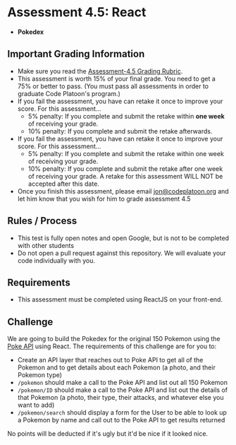 # Assessment 4.5: React
- **Pokedex**

## Important Grading Information
- Make sure you read the [Assessment-4.5 Grading Rubric](https://docs.google.com/spreadsheets/d/1g8O29oERB7Sg_I-2rfvi6MQF9cNPSCKzzSVeY1n7bTE/edit?usp=sharing).
- This assessment is worth 15% of your final grade. You need to get a 75% or better to pass. (You must pass all assessments in order to graduate Code Platoon's program.)
- If you fail the assessment, you have can retake it once to improve your score. For this assessment... 
  - 5% penalty: If you complete and submit the retake within **one week** of receiving your grade. 
  - 10% penalty: If you complete and submit the retake afterwards.
- If you fail the assessment, you have can retake it once to improve your score. For this assessment...
  - 5% penalty: If you complete and submit the retake within one week of receiving your grade.
  - 10% penalty: If you complete and submit the retake after one week of receiving your grade. A retake for this assessment WILL NOT be accepted after this date.
- Once you finish this assessment, please email jon@codeplatoon.org and let him know that you wish for him to grade assessment 4.5

## Rules / Process
- This test is fully open notes and open Google, but is not to be completed with other students
- Do not open a pull request against this repository. We will evaluate your code individually with you.

## Requirements
- This assessment must be completed using ReactJS on your front-end.

## Challenge
We are going to build the Pokedex for the original 150 Pokemon using the [Poke API](https://pokeapi.co/) using React. The requirements of this challenge are for you to:
- Create an API layer that reaches out to Poke API to get all of the Pokemon and to get details about each Pokemon (a photo, and their Pokemon type)
- `/pokemon` should make a call to the Poke API and list out all 150 Pokemon
- `/pokemon/ID` should make a call to the Poke API and list out the details of that Pokemon (a photo, their type, their attacks, and whatever else you want to add)
- `/pokemon/search` should display a form for the User to be able to look up a Pokemon by name and call out to the Poke API to get results returned

No points will be deducted if it's ugly but it'd be nice if it looked nice.
